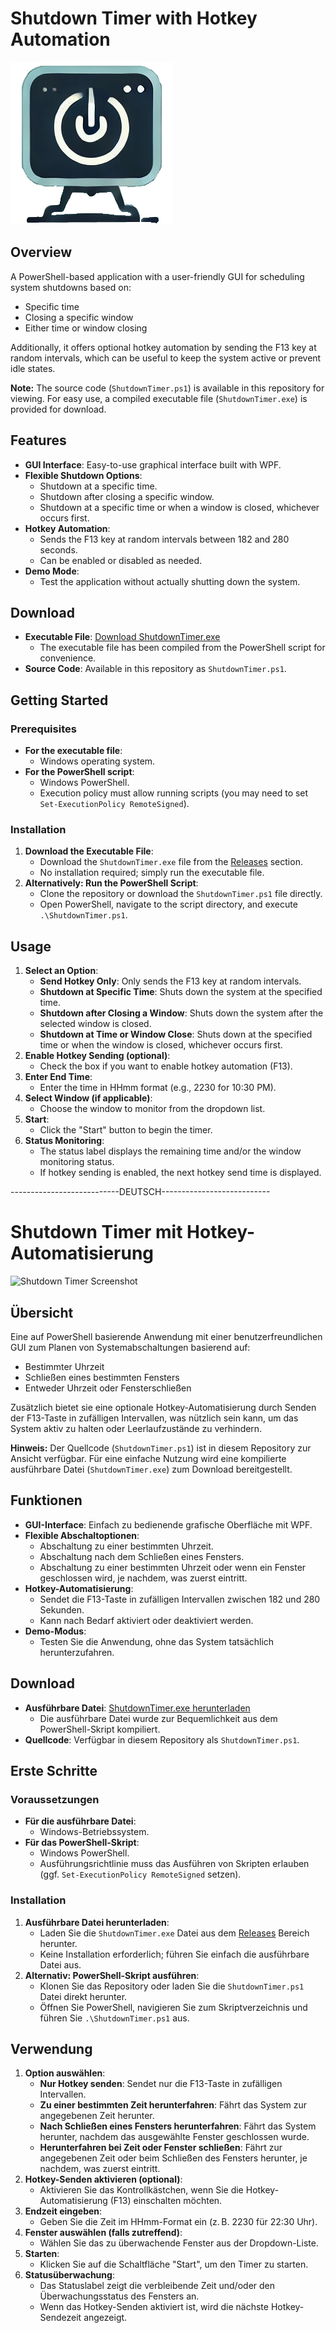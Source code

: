 # Shutdown Timer with Hotkey Automation

![Shutdown Timer Screenshot](https://github.com/blabond/ShutdownTimer/blob/main/img/pctool.png)

## Overview

A PowerShell-based application with a user-friendly GUI for scheduling system shutdowns based on:

- Specific time
- Closing a specific window
- Either time or window closing

Additionally, it offers optional hotkey automation by sending the F13 key at random intervals, which can be useful to keep the system active or prevent idle states.

**Note:** The source code (`ShutdownTimer.ps1`) is available in this repository for viewing. For easy use, a compiled executable file (`ShutdownTimer.exe`) is provided for download.

## Features

- **GUI Interface**: Easy-to-use graphical interface built with WPF.
- **Flexible Shutdown Options**:
  - Shutdown at a specific time.
  - Shutdown after closing a specific window.
  - Shutdown at a specific time or when a window is closed, whichever occurs first.
- **Hotkey Automation**:
  - Sends the F13 key at random intervals between 182 and 280 seconds.
  - Can be enabled or disabled as needed.
- **Demo Mode**:
  - Test the application without actually shutting down the system.

## Download

- **Executable File**: [Download ShutdownTimer.exe](https://github.com/blabond/ShutdownTimer/releases)
  - The executable file has been compiled from the PowerShell script for convenience.
- **Source Code**: Available in this repository as `ShutdownTimer.ps1`.

## Getting Started

### Prerequisites

- **For the executable file**:
  - Windows operating system.
- **For the PowerShell script**:
  - Windows PowerShell.
  - Execution policy must allow running scripts (you may need to set `Set-ExecutionPolicy RemoteSigned`).

### Installation

1. **Download the Executable File**:
   - Download the `ShutdownTimer.exe` file from the [Releases](https://github.com/blabond/ShutdownTimer/releases) section.
   - No installation required; simply run the executable file.
2. **Alternatively: Run the PowerShell Script**:
   - Clone the repository or download the `ShutdownTimer.ps1` file directly.
   - Open PowerShell, navigate to the script directory, and execute `.\ShutdownTimer.ps1`.

## Usage

1. **Select an Option**:
   - **Send Hotkey Only**: Only sends the F13 key at random intervals.
   - **Shutdown at Specific Time**: Shuts down the system at the specified time.
   - **Shutdown after Closing a Window**: Shuts down the system after the selected window is closed.
   - **Shutdown at Time or Window Close**: Shuts down at the specified time or when the window is closed, whichever occurs first.
2. **Enable Hotkey Sending (optional)**:
   - Check the box if you want to enable hotkey automation (F13).
3. **Enter End Time**:
   - Enter the time in HHmm format (e.g., 2230 for 10:30 PM).
4. **Select Window (if applicable)**:
   - Choose the window to monitor from the dropdown list.
5. **Start**:
   - Click the "Start" button to begin the timer.
6. **Status Monitoring**:
   - The status label displays the remaining time and/or the window monitoring status.
   - If hotkey sending is enabled, the next hotkey send time is displayed.


---------------------------DEUTSCH---------------------------

# Shutdown Timer mit Hotkey-Automatisierung

![Shutdown Timer Screenshot]([images/screenshot.png](https://github.com/blabond/ShutdownTimer/blob/main/img/pctool.png))

## Übersicht

Eine auf PowerShell basierende Anwendung mit einer benutzerfreundlichen GUI zum Planen von Systemabschaltungen basierend auf:

- Bestimmter Uhrzeit
- Schließen eines bestimmten Fensters
- Entweder Uhrzeit oder Fensterschließen

Zusätzlich bietet sie eine optionale Hotkey-Automatisierung durch Senden der F13-Taste in zufälligen Intervallen, was nützlich sein kann, um das System aktiv zu halten oder Leerlaufzustände zu verhindern.

**Hinweis:** Der Quellcode (`ShutdownTimer.ps1`) ist in diesem Repository zur Ansicht verfügbar. Für eine einfache Nutzung wird eine kompilierte ausführbare Datei (`ShutdownTimer.exe`) zum Download bereitgestellt.

## Funktionen

- **GUI-Interface**: Einfach zu bedienende grafische Oberfläche mit WPF.
- **Flexible Abschaltoptionen**:
  - Abschaltung zu einer bestimmten Uhrzeit.
  - Abschaltung nach dem Schließen eines Fensters.
  - Abschaltung zu einer bestimmten Uhrzeit oder wenn ein Fenster geschlossen wird, je nachdem, was zuerst eintritt.
- **Hotkey-Automatisierung**:
  - Sendet die F13-Taste in zufälligen Intervallen zwischen 182 und 280 Sekunden.
  - Kann nach Bedarf aktiviert oder deaktiviert werden.
- **Demo-Modus**:
  - Testen Sie die Anwendung, ohne das System tatsächlich herunterzufahren.

## Download

- **Ausführbare Datei**: [ShutdownTimer.exe herunterladen](https://github.com/blabond/ShutdownTimer/releases)
  - Die ausführbare Datei wurde zur Bequemlichkeit aus dem PowerShell-Skript kompiliert.
- **Quellcode**: Verfügbar in diesem Repository als `ShutdownTimer.ps1`.

## Erste Schritte

### Voraussetzungen

- **Für die ausführbare Datei**:
  - Windows-Betriebssystem.
- **Für das PowerShell-Skript**:
  - Windows PowerShell.
  - Ausführungsrichtlinie muss das Ausführen von Skripten erlauben (ggf. `Set-ExecutionPolicy RemoteSigned` setzen).

### Installation

1. **Ausführbare Datei herunterladen**:
   - Laden Sie die `ShutdownTimer.exe` Datei aus dem [Releases](https://github.com/blabond/ShutdownTimer/releases) Bereich herunter.
   - Keine Installation erforderlich; führen Sie einfach die ausführbare Datei aus.
2. **Alternativ: PowerShell-Skript ausführen**:
   - Klonen Sie das Repository oder laden Sie die `ShutdownTimer.ps1` Datei direkt herunter.
   - Öffnen Sie PowerShell, navigieren Sie zum Skriptverzeichnis und führen Sie `.\ShutdownTimer.ps1` aus.

## Verwendung

1. **Option auswählen**:
   - **Nur Hotkey senden**: Sendet nur die F13-Taste in zufälligen Intervallen.
   - **Zu einer bestimmten Zeit herunterfahren**: Fährt das System zur angegebenen Zeit herunter.
   - **Nach Schließen eines Fensters herunterfahren**: Fährt das System herunter, nachdem das ausgewählte Fenster geschlossen wurde.
   - **Herunterfahren bei Zeit oder Fenster schließen**: Fährt zur angegebenen Zeit oder beim Schließen des Fensters herunter, je nachdem, was zuerst eintritt.
2. **Hotkey-Senden aktivieren (optional)**:
   - Aktivieren Sie das Kontrollkästchen, wenn Sie die Hotkey-Automatisierung (F13) einschalten möchten.
3. **Endzeit eingeben**:
   - Geben Sie die Zeit im HHmm-Format ein (z. B. 2230 für 22:30 Uhr).
4. **Fenster auswählen (falls zutreffend)**:
   - Wählen Sie das zu überwachende Fenster aus der Dropdown-Liste.
5. **Starten**:
   - Klicken Sie auf die Schaltfläche "Start", um den Timer zu starten.
6. **Statusüberwachung**:
   - Das Statuslabel zeigt die verbleibende Zeit und/oder den Überwachungsstatus des Fensters an.
   - Wenn das Hotkey-Senden aktiviert ist, wird die nächste Hotkey-Sendezeit angezeigt.
